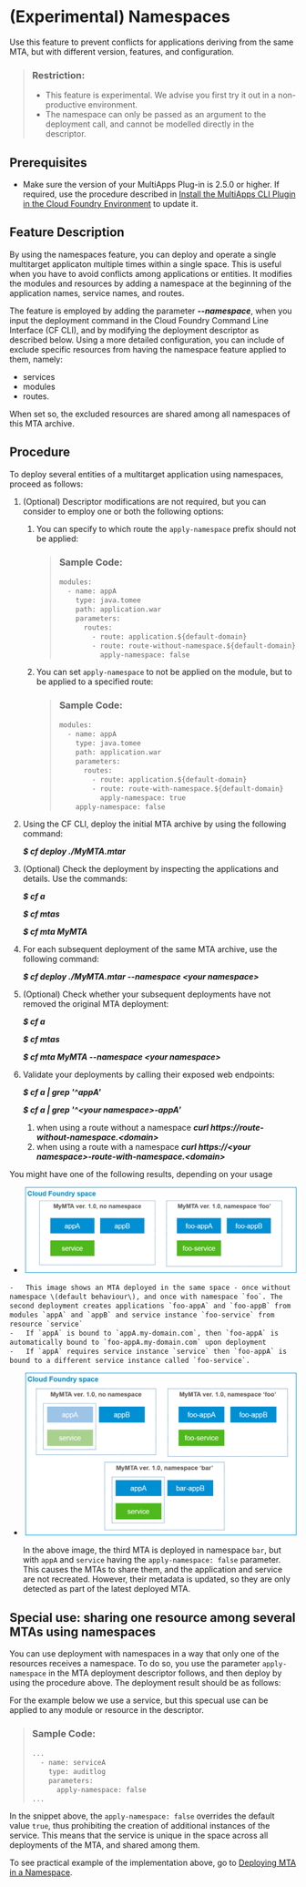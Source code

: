 <!-- loiob28fd77836d44bde8c404618bf0f1228 -->

# \(Experimental\) Namespaces

Use this feature to prevent conflicts for applications deriving from the same MTA, but with different version, features, and configuration.

> ### Restriction:  
> -   This feature is experimental. We advise you first try it out in a non-productive environment.
> -   The namespace can only be passed as an argument to the deployment call, and cannot be modelled directly in the descriptor.



<a name="loiob28fd77836d44bde8c404618bf0f1228__section_myh_r5w_qmb"/>

## Prerequisites

-   Make sure the version of your MultiApps Plug-in is 2.5.0 or higher. If required, use the procedure described in [Install the MultiApps CLI Plugin in the Cloud Foundry Environment](../50-administration-and-ops/install-the-multiapps-cli-plugin-in-the-cloud-foundry-environment-27f3af3.md) to update it.



<a name="loiob28fd77836d44bde8c404618bf0f1228__section_env_jvw_qmb"/>

## Feature Description

By using the namespaces feature, you can deploy and operate a single multitarget applicaton multiple times within a single space. This is useful when you have to avoid conflicts among applications or entities. It modifies the modules and resources by adding a namespace at the beginning of the application names, service names, and routes.

The feature is employed by adding the parameter ***--namespace***, when you input the deployment command in the Cloud Foundry Command Line Interface \(CF CLI\), and by modifying the deployment descriptor as described below. Using a more detailed configuration, you can include of exclude specific resources from having the namespace feature applied to them, namely:

-   services
-   modules
-   routes.

When set so, the excluded resources are shared among all namespaces of this MTA archive.



<a name="loiob28fd77836d44bde8c404618bf0f1228__section_nln_mdd_4nb"/>

## Procedure

To deploy several entities of a multitarget application using namespaces, proceed as follows:

1.  \(Optional\) Descriptor modifications are not required, but you can consider to employ one or both the following options:
    1.  You can specify to which route the `apply-namespace` prefix should not be applied:

        > ### Sample Code:  
        > ```
        > modules: 
        >   - name: appA
        >     type: java.tomee
        >     path: application.war
        >     parameters: 
        >       routes: 
        >         - route: application.${default-domain}
        >         - route: route-without-namespace.${default-domain}
        >           apply-namespace: false
        > ```

    2.  You can set `apply-namespace` to not be applied on the module, but to be applied to a specified route:

        > ### Sample Code:  
        > ```
        > modules: 
        >   - name: appA
        >     type: java.tomee
        >     path: application.war
        >     parameters: 
        >       routes: 
        >         - route: application.${default-domain}
        >         - route: route-with-namespace.${default-domain}
        >           apply-namespace: true
        >     apply-namespace: false
        > ```


2.  Using the CF CLI, deploy the initial MTA archive by using the following command:

    ***$ cf deploy ./MyMTA.mtar***

3.  \(Optional\) Check the deployment by inspecting the applications and details. Use the commands:

    ***$ cf a***

    ***$ cf mtas***

    ***$ cf mta MyMTA***

4.  For each subsequent deployment of the same MTA archive, use the following command:

    ***$ cf deploy ./MyMTA.mtar --namespace <your namespace\>***

5.  \(Optional\) Check whether your subsequent deployments have not removed the original MTA deployment:

    ***$ cf a***

    ***$ cf mtas***

    ***$ cf mta MyMTA --namespace <your namespace\>***

6.  Validate your deployments by calling their exposed web endpoints:

    ***$ cf a | grep '^appA'***

    ***$ cf a | grep '^<your namespace\>-appA'***

    1.  when using a route without a namespace ***curl https://route-without-namespace.<domain\>***
    2.  when using a route with a namespace ***curl https://<your namespace\>-route-with-namespace.<domain\>***


You might have one of the following results, depending on your usage

-    ![](images/MTA_namespaces_01_image_3b94992.png) 

    -   This image shows an MTA deployed in the same space - once without namespace \(default behaviour\), and once with namespace `foo`. The second deployment creates applications `foo-appA` and `foo-appB` from modules `appA` and `appB` and service instance `foo-service` from resource `service`
    -   If `appA` is bound to `appA.my-domain.com`, then `foo-appA` is automatically bound to `foo-appA.my-domain.com` upon deployment
    -   If `appA` requires service instance `service` then `foo-appA` is bound to a different service instance called `foo-service`.

-   ![](images/MTA_namespaces_02_image_932794a.png)

    In the above image, the third MTA is deployed in namespace `bar`, but with `appA` and `service` having the `apply-namespace: false` parameter. This causes the MTAs to share them, and the application and service are not recreated. However, their metadata is updated, so they are only detected as part of the latest deployed MTA.




<a name="loiob28fd77836d44bde8c404618bf0f1228__section_x22_m3d_4nb"/>

## Special use: sharing one resource among several MTAs using namespaces

You can use deployment with namespaces in a way that only one of the resources receives a namespace. To do so, you use the parameter `apply-namespace` in the MTA deployment descriptor follows, and then deploy by using the procedure above. The deployment result should be as follows:

For the example below we use a service, but this specual use can be applied to any module or resource in the descriptor.

> ### Sample Code:  
> ```
> ...
>   - name: serviceA
>     type: auditlog
>     parameters:
>       apply-namespace: false 
> ...
> ```

In the snippet above, the `apply-namespace: false` overrides the default value `true`, thus prohibiting the creation of additional instances of the service. This means that the service is unique in the space across all deployments of the MTA, and shared among them.

To see practical example of the implementation above, go to [Deploying MTA in a Namespace](https://github.com/SAP-samples/cf-mta-examples/tree/master/namespace).


